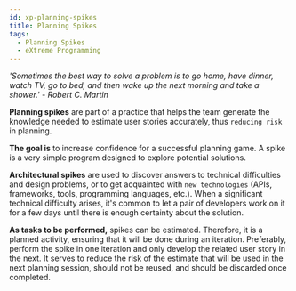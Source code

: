 ```yaml
---
id: xp-planning-spikes
title: Planning Spikes
tags:
  - Planning Spikes
  - eXtreme Programming
---
```


*'Sometimes the best way to solve a problem is to go home, have dinner, watch TV, go to bed, and then wake up the next morning and take a shower.' - Robert C. Martin*

**Planning spikes** are part of a practice that helps the team generate the knowledge needed to estimate user stories accurately, thus `reducing risk` in planning.

**The goal is** to increase confidence for a successful planning game. A spike is a very simple program designed to explore potential solutions.

**Architectural spikes** are used to discover answers to technical difficulties and design problems, or to get acquainted with `new technologies` (APIs, frameworks, tools, programming languages, etc.). When a significant technical difficulty arises, it's common to let a pair of developers work on it for a few days until there is enough certainty about the solution.

**As tasks to be performed,** spikes can be estimated. Therefore, it is a planned activity, ensuring that it will be done during an iteration. Preferably, perform the spike in one iteration and only develop the related user story in the next. It serves to reduce the risk of the estimate that will be used in the next planning session, should not be reused, and should be discarded once completed.